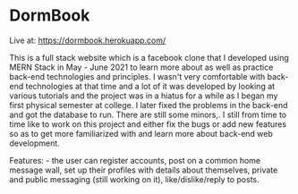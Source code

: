# DormBook

Live at: https://dormbook.herokuapp.com/

This is a full stack website which is a facebook clone that I developed using MERN Stack in May - June 2021 to learn more about as well as practice back-end technologies and principles. I wasn't very comfortable with back-end technologies at that time and a lot of it was developed by looking at various tutorials and the project was in a hiatus for a while as I began my first physical semester at college. I later fixed the problems in the back-end and got the database to run. There are still some minors,. I still from time to time like to work on this project and either fix the bugs or add new features so as to get more familiarized with and learn more about back-end web development.

Features: - the user can register accounts, post on a common home message wall, set up their profiles with details about themselves, private and public messaging (still working on it), like/dislike/reply to posts.
